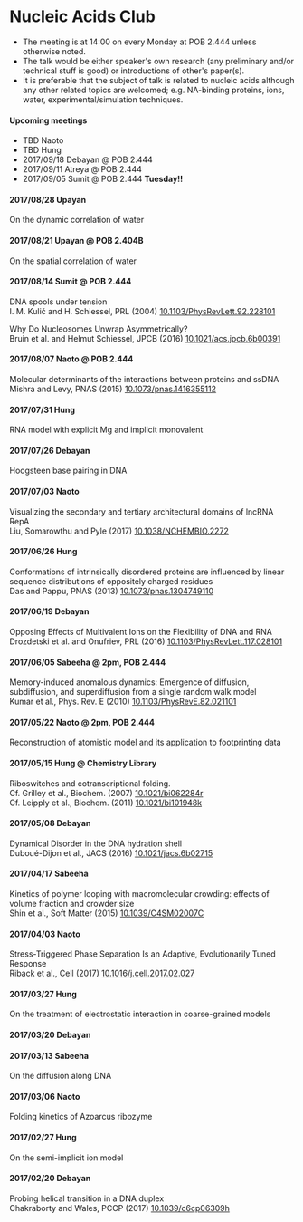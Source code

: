 # Nucleic Acids Club
 + The meeting is at 14:00 on every Monday at POB 2.444 unless otherwise noted.
 + The talk would be either speaker's own research (any preliminary and/or technical stuff is good) or introductions of other's paper(s).
 + It is preferable that the subject of talk is related to nucleic acids although any other related topics are welcomed; e.g. NA-binding proteins, ions, water, experimental/simulation techniques.


#### Upcoming meetings
 + TBD Naoto
 + TBD Hung
 + 2017/09/18 Debayan @ POB 2.444
 + 2017/09/11 Atreya @ POB 2.444 
 + 2017/09/05 Sumit @ POB 2.444 **Tuesday!!**
 
 
#### 2017/08/28 Upayan
On the dynamic correlation of water

#### 2017/08/21 Upayan @ POB 2.404B
On the spatial correlation of water

#### 2017/08/14 Sumit @ POB 2.444
DNA spools under tension  
I. M. Kulić and H. Schiessel, PRL (2004) [10.1103/PhysRevLett.92.228101](https://doi.org/10.1103/PhysRevLett.92.228101)

Why Do Nucleosomes Unwrap Asymmetrically?  
Bruin et al. and Helmut Schiessel, JPCB (2016) [10.1021/acs.jpcb.6b00391](https://doi.org/10.1021/acs.jpcb.6b00391)

#### 2017/08/07 Naoto @ POB 2.444
Molecular determinants of the interactions between proteins and ssDNA  
Mishra and Levy, PNAS (2015) [10.1073/pnas.1416355112](http://dx.doi.org/10.1073/pnas.1416355112)

#### 2017/07/31 Hung
RNA model with explicit Mg and implicit monovalent
 
#### 2017/07/26 Debayan
Hoogsteen base pairing in DNA

#### 2017/07/03 Naoto
Visualizing the secondary and tertiary architectural domains of lncRNA RepA  
Liu, Somarowthu and Pyle (2017) [10.1038/NCHEMBIO.2272](http://dx.doi.org/10.1038/NCHEMBIO.2272)
 
#### 2017/06/26 Hung
Conformations of intrinsically disordered proteins are influenced by linear sequence distributions of oppositely charged residues  
Das and Pappu, PNAS (2013) [10.1073/pnas.1304749110](http://dx.doi.org/10.1073/pnas.1304749110)

#### 2017/06/19 Debayan
Opposing Effects of Multivalent Ions on the Flexibility of DNA and RNA  
Drozdetski et al. and Onufriev, PRL (2016) [10.1103/PhysRevLett.117.028101](http://dx.doi.org/10.1103/PhysRevLett.117.028101)

#### 2017/06/05 Sabeeha @ 2pm, POB 2.444
Memory-induced anomalous dynamics: Emergence of diffusion, subdiffusion, and superdiffusion from a single random walk model  
Kumar et al., Phys. Rev. E (2010) [10.1103/PhysRevE.82.021101](http://dx.doi.org/10.1103/PhysRevE.82.021101)

#### 2017/05/22 Naoto @ 2pm, POB 2.444
Reconstruction of atomistic model and its application to footprinting data
 
#### 2017/05/15 Hung @ Chemistry Library
Riboswitches and cotranscriptional folding.  
Cf. Grilley et al., Biochem. (2007) [10.1021/bi062284r](http://dx.doi.org/10.1021/bi062284r)  
Cf. Leipply et al., Biochem. (2011) [10.1021/bi101948k](http://dx.doi.org/10.1021/bi101948k)

#### 2017/05/08 Debayan
Dynamical Disorder in the DNA hydration shell  
Duboué-Dijon et al., JACS (2016) [10.1021/jacs.6b02715](http://dx.doi.org/10.1021/jacs.6b02715)

#### 2017/04/17 Sabeeha
Kinetics of polymer looping with macromolecular crowding: effects of volume fraction and crowder size  
Shin et al., Soft Matter (2015) [10.1039/C4SM02007C](http://dx.doi.org/10.1039/C4SM02007C)

#### 2017/04/03 Naoto
Stress-Triggered Phase Separation Is an Adaptive, Evolutionarily Tuned Response  
Riback et al., Cell (2017) [10.1016/j.cell.2017.02.027](http://dx.doi.org/10.1016/j.cell.2017.02.027)

#### 2017/03/27 Hung
On the treatment of electrostatic interaction in coarse-grained models  

#### 2017/03/20 Debayan

#### 2017/03/13 Sabeeha
On the diffusion along DNA  

#### 2017/03/06 Naoto
Folding kinetics of Azoarcus ribozyme  

#### 2017/02/27 Hung
On the semi-implicit ion model  

#### 2017/02/20 Debayan 
Probing helical transition in a DNA duplex  
Chakraborty and Wales, PCCP (2017) [10.1039/c6cp06309h](http://dx.doi.org/10.1039/c6cp06309h)

